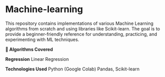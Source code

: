 # Machine-learning
This repository contains implementations of various Machine Learning algorithms from scratch and using libraries like Scikit-learn.
The goal is to provide a beginner-friendly reference for understanding, practicing, and experimenting with ML techniques.

**📖 Algorithms Covered**

**Regression**
Linear Regression

**Technologies Used**
Python (Google Colab)
Pandas, 
Scikit-learn
